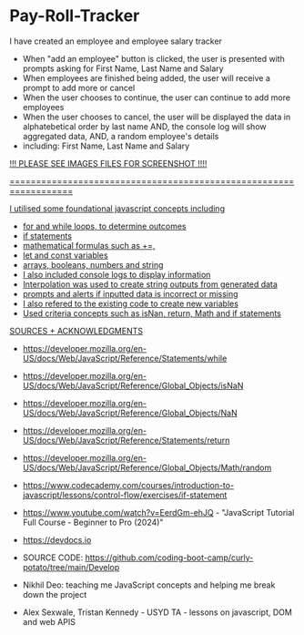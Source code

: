 # Pay-Roll-Tracker
I have created an employee and employee salary tracker

- When "add an employee" button is clicked, the user is presented with prompts asking for First Name, Last Name and Salary
- When employees are finished being added, the user will receive a prompt to add more or cancel
- When the user chooses to continue, the user can continue to add more employees
- When the user chooses to cancel, the user will be displayed the data in alphatebetical order by last name
AND, the console log will show aggregated data, AND, a random employee's details
- including: First Name, Last Name and Salary 

<a href="./assets/images/Screenshot 2024-06-22 at 1.29.09 PM.png" >
<a href="/assets/images/Screenshot 2024-06-22 at 1.29.22 PM.png" >
<a href="/assets/images/Screenshot 2024-06-22 at 1.29.32 PM.png" >

!!! PLEASE SEE IMAGES FILES FOR SCREENSHOT !!!!

==================================================================

I utilised some foundational javascript concepts including
- for and while loops, to determine outcomes
- if statements 
- mathematical formulas such as +=, 
- let and const variables
- arrays, booleans, numbers and string
- I also included console logs to display information
- Interpolation was used to create string outputs from generated data
- prompts and alerts if inputted data is incorrect or missing
- I also refered to the existing code to create new variables
- Used criteria concepts such as isNan, return, Math and if statements

SOURCES + ACKNOWLEDGMENTS
- https://developer.mozilla.org/en-US/docs/Web/JavaScript/Reference/Statements/while
- https://developer.mozilla.org/en-US/docs/Web/JavaScript/Reference/Global_Objects/isNaN
- https://developer.mozilla.org/en-US/docs/Web/JavaScript/Reference/Global_Objects/NaN
- https://developer.mozilla.org/en-US/docs/Web/JavaScript/Reference/Statements/return
- https://developer.mozilla.org/en-US/docs/Web/JavaScript/Reference/Global_Objects/Math/random
- https://www.codecademy.com/courses/introduction-to-javascript/lessons/control-flow/exercises/if-statement
- https://www.youtube.com/watch?v=EerdGm-ehJQ - "JavaScript Tutorial Full Course - Beginner to Pro (2024)"
- https://devdocs.io


- SOURCE CODE: https://github.com/coding-boot-camp/curly-potato/tree/main/Develop
- Nikhil Deo: teaching me JavaScript concepts and helping me break down the project
- Alex Sexwale, Tristan Kennedy - USYD TA - lessons on javascript, DOM and web APIS
